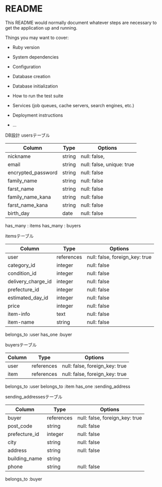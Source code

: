 # README

This README would normally document whatever steps are necessary to get the
application up and running.

Things you may want to cover:

* Ruby version

* System dependencies

* Configuration

* Database creation

* Database initialization

* How to run the test suite

* Services (job queues, cache servers, search engines, etc.)

* Deployment instructions

* ...


DB設計
usersテーブル

| Column             | Type                | Options                   |
|--------------------|---------------------|---------------------------|
| nickname           | string              | null: false,              |
| email              | string              | null: false, unique: true |
| encrypted_password | string              | null: false               |
| family_name        | string              | null: false               |
| farst_name         | string              | null: false               |
| family_name_kana   | string              | null: false               |
| farst_name_kana    | string              | null: false               |
| birth_day          | date                | null: false               |

has_many : items
has_many : buyers





itemsテーブル

| Column             | Type                | Options                   |
|--------------------|---------------------|---------------------------|
| user               | references          | null: false, foreign_key: true |
| category_id        | integer             | null: false               |
| condition_id       | integer             | null: false               |
| delivery_charge_id | integer             | null: false               |
| prefecture_id      | integer             | null: false               |
| estimated_day_id   | integer             | null: false               |
| price              | integer             | null: false               |
| item-info          | text                | null: false               |
| item-name          | string              | null: false               |

belongs_to :user
has_one :buyer



buyersテーブル

| Column             | Type                | Options                   |
|--------------------|---------------------|---------------------------|
| user               | references          | null: false, foreign_key: true |
| item               | references          | null: false, foreign_key: true |


belongs_to :user
belongs_to :item
has_one :sending_address



sending_addressesテーブル

| Column             | Type                | Options                   |
|--------------------|---------------------|---------------------------|
| buyer              | references          | null: false, foreign_key: true |
| post_code          | string              | null: false               |
| prefecture_id      | integer             | null: false               |
| city               | string              | null: false               |
| address            | string              | null: false               |
| building_name      | string              |                           |
| phone              | string              | null: false               |

belongs_to :buyer